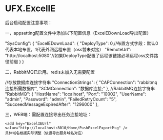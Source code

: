 # UFX.ExcelIE


后台启动配置注意事项：

  一，appsetting配置文件中添加以下配置信息（ExcelEDownLoad导出配置）
  
  "SysConfig": {
    "ExcelEDownLoad": {
      "DeployType": 0,//布置方式字段：默认0代表本地布置，1代表外网远程布置（oss暂未对接）
      "RemoteUrl": "http://localhost:5080"//如果DeployType配置了远程该链接必填远程oss文件路径前缀
    }
  }
  
  二，RabbitMQ已启用。redis未加入无需要配置

  //存放数据库连接字符串
  "ConnectionStrings": {
    "CAPConnection": "rabbitmq连接所需数据库",
    "SCMConnection": "数据库连接;"
  },
  //RabbitMQ连接字符串
  "RabbitMQ": {
    "HostName": "localhost",
    "Port": "10002",
    "UserName": "admin",
    "Password": "admin",
    "FailedRetryCount": "5",
    "SucceedMessageExpiredAfter": "1296000"
  },
  
  三，WEB端：需配置连接导出任务连接地址：

    <add key="ExcelIEUrl" value="http://localhost:8010/Home/PushExcelExportMsg" />
    具体域名根据实际调整（依据导出服务域名对应）
  

